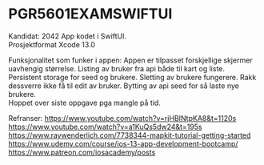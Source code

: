 # PGR5601EXAMSWIFTUI
Kandidat: 2042
App kodet i SwiftUI.  
Prosjektformat Xcode 13.0 


Funksjonalitet som funker i appen:
Appen er tilpasset forskjellige skjermer uavhengig størrelse. 
Listing av bruker fra api både til kart og liste.  
Persistent storage for seed og brukere. 
Sletting av brukere fungerere. Rakk dessverre ikke få til edit av bruker. 
Bytting av api seed for så laste nye brukere.  
Hoppet over siste oppgave pga mangle på tid. 


Refranser: 
https://www.youtube.com/watch?v=rjHBINtpKA8&t=1120s
https://www.youtube.com/watch?v=a1KuQs5dw24&t=195s
https://www.raywenderlich.com/7738344-mapkit-tutorial-getting-started
https://www.udemy.com/course/ios-13-app-development-bootcamp/
https://www.patreon.com/iosacademy/posts
